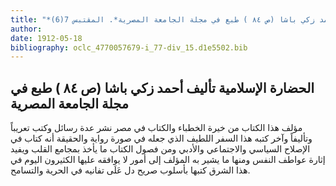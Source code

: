 ```yaml
---
title: "*مطبوعات ومخطوطات : الحضارة الإسلامية تأليف أحمد زكي باشا (ص ٨٤ ) طبع في مجلة الجامعة المصرية*. المقتبس 7(6)"
author: 
date: 1912-05-18
bibliography: oclc_4770057679-i_77-div_15.d1e5502.bib
---
```




##  الحضارة الإسلامية   تأليف  أحمد  زكي  باشا  (ص  ٨٤  ) طبع في مجلة الجامعة   المصرية 


 مؤلف هذا الكتاب من خيرة الخطباء والكتاب في مصر نشر عدة رسائل وكتب تعريباً وتأليفاً وآخر كتبه هذا السفر اللطيف الذي جعله في صورة رواية والحقيقة أنه كتاب في الإصلاح السياسي والاجتماعي والأدبي ومن فصول الكتاب ما يأخذ بمجامع القلب ويفيد إثارة عواطف النفس ومنها ما يشير به المؤلف إلى أمور لا يوافقه عليها الكثيرون اليوم في هذا الشرق كتبها بأسلوب صريح دل عَلَى تفانيه في الحرية والتسامح. 
